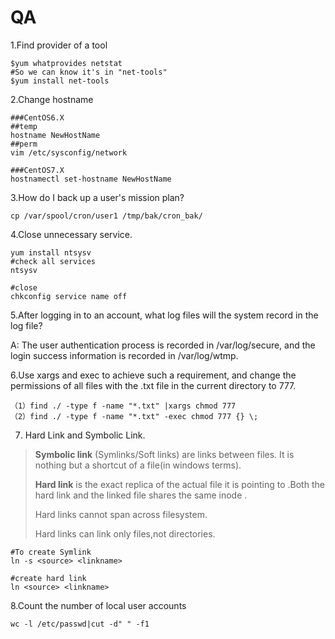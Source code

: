 # QA

1.Find provider of a tool

```text
$yum whatprovides netstat
#So we can know it's in "net-tools"
$yum install net-tools
```

2.Change hostname

```
###CentOS6.X
##temp
hostname NewHostName
##perm
vim /etc/sysconfig/network

###CentOS7.X
hostnamectl set-hostname NewHostName
```

3.How do I back up a user's mission plan?

```text
cp /var/spool/cron/user1 /tmp/bak/cron_bak/
```

4.Close unnecessary service.

```text
yum install ntsysv
#check all services
ntsysv

#close
chkconfig service name off
```

5.After logging in to an account, what log files will the system record in the log file?

A: The user authentication process is recorded in /var/log/secure, and the login success information is recorded in /var/log/wtmp.

6.Use xargs and exec to achieve such a requirement, and change the permissions of all files with the .txt file in the current directory to 777.

```text
（1）find ./ -type f -name "*.txt" |xargs chmod 777
（2）find ./ -type f -name "*.txt" -exec chmod 777 {} \;

```

7. Hard Link and Symbolic Link.

> **Symbolic link** \(Symlinks/Soft links\) are links between files. It is nothing but a shortcut of a file\(in windows terms\).
>
> **Hard link** is the exact replica of the actual file it is pointing to .Both the hard link and the linked file shares the same inode .
>
> Hard links cannot span across filesystem.
>
> Hard links can link only files,not directories.

```text
#To create Symlink 
ln -s <source> <linkname>

#create hard link
ln <source> <linkname>
```

8.Count the number of local user accounts

```text
wc -l /etc/passwd|cut -d" " -f1
```



















